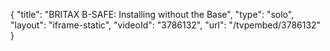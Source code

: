 {
    "title": "BRITAX B-SAFE: Installing without the Base",
    "type": "solo",
    "layout": "iframe-static",
    "videoId": "3786132",
    "url": "\/tvpembed\/3786132"
}